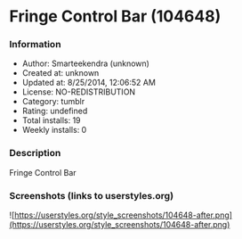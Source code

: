 # Fringe Control Bar (104648)

### Information
- Author: Smarteekendra (unknown)
- Created at: unknown
- Updated at: 8/25/2014, 12:06:52 AM
- License: NO-REDISTRIBUTION
- Category: tumblr
- Rating: undefined
- Total installs: 19
- Weekly installs: 0


### Description
Fringe Control Bar


### Screenshots (links to userstyles.org)
![https://userstyles.org/style_screenshots/104648-after.png](https://userstyles.org/style_screenshots/104648-after.png)


